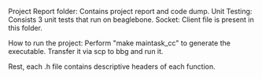 Project Report folder: Contains project report and code dump.
Unit Testing: Consists 3 unit tests that run on beaglebone.
Socket: Client file is present in this folder.

How to run the project: Perform "make maintask_cc" to generate the executable. Transfer it via scp to bbg and run it.

Rest, each .h file contains descriptive headers of each function.

